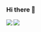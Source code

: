 ### Hi there 👋

<!--
**walnuts1018/walnuts1018** is a ✨ _special_ ✨ repository because its `README.md` (this file) appears on your GitHub profile.

Here are some ideas to get you started:

-->
<a href="https://github-readme-stats.vercel.app/api?username=walnuts1018&count_private=true&include_all_commits=true&show_icons=true&theme=buefy">
  <img align="left" src="https://github-readme-stats.vercel.app/api?username=walnuts1018&count_private=true&include_all_commits=true&show_icons=true&theme=buefy" />
 </a>
<a href="https://github-readme-stats.vercel.app/api/top-langs/?username=walnuts1018&count_private=true&theme=buefy&langs_count=10&layout=compact">
  <img align="left" src="https://github-readme-stats.vercel.app/api/top-langs/?username=walnuts1018&count_private=true&theme=buefy&langs_count=10&layout=compact" />
</a>
